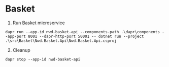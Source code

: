 # Basket


1. Run Basket microservice
```
dapr run --app-id nwd-basket-api --components-path .\dapr\components --app-port 8001 --dapr-http-port 50001 -- dotnet run --project  .\src\Basket\Nwd.Basket.Api\Nwd.Basket.Api.csproj
```

2. Cleanup
```
dapr stop --app-id nwd-basket-api
```